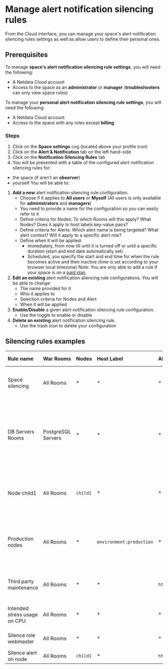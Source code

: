 # Manage alert notification silencing rules

From the Cloud interface, you can manage your space's alert notification silencing rules settings as well as allow users to define their personal ones.

## Prerequisites

To manage **space's alert notification silencing rule settings**, you will need the following:

- A Netdata Cloud account
- Access to the space as an **administrator** or **manager** (**troubleshooters** can only view space rules)


To manage your **personal alert notification silencing rule settings**, you will need the following:

- A Netdata Cloud account
- Access to the space with any roles except **billing**

### Steps

1. Click on the **Space settings** cog (located above your profile icon)
1. Click on the **Alert & Notification** tab on the left hand-side
1. Click on the **Notification Silencing Rules** tab
1. You will be presented with a table of the configured alert notification silencing rules for:
  * the space (if aren't an **observer**)
  * yourself
  You will be able to:
   1. **Add a new** alert notification silencing rule configuration.
      - Choose if it applies to **All users** or **Myself** (All users is only available for **administrators** and **managers**)
      - You need to provide a name for the configuration so you can easily refer to it
      - Define criteria for Nodes: To which Rooms will this apply? What Nodes? Does it apply to host labels key-value pairs?
      - Define criteria for Alerts: Which alert name is being targeted? What alert context? Will it apply to a specific alert role?
      - Define when it will be applied:
        - Immediately, from now till until it is turned off or until a specific duration (start and end date automatically set)
        - Scheduled, you specify the start and end time for when the rule becomes active and then inactive (time is set according to your browser local timezone)
      Note: You are only able to add a rule if your space is on a [paid plan](https://github.com/netdata/netdata/edit/master/docs/cloud/manage/plans.md).
   1. **Edit an existing** alert notification silencing rule configurations. You will be able to change:
      - The name provided for it
      - Who it applies to
      - Selection criteria for Nodes and Alert
      - When it will be applied
   1. **Enable/Disable** a given alert notification silencing rule configuration.
      - Use the toggle to enable or disable
   1. **Delete an existing** alert notification silencing rule.
      - Use the trash icon to delete your configuration 

## Silencing rules examples

| Rule name | War Rooms | Nodes | Host Label | Alert name | Alert context | Alert role | Description |
| :-- | :-- | :-- | :-- | :-- | :-- | :-- | :--|
| Space silencing | All Rooms | * | * | * | * | * | This rule silences the entire space, targets all nodes and for all users. E.g. infrastructure wide maintenance window. |
| DB Servers Rooms | PostgreSQL Servers | * | * | * | * | * | This rules silences the nodes in the room named PostgreSQL Servers, for example it doesn't silence the `All Nodes` room. E.g. My team with membership to this room doesn't want to receive notifications for these nodes. |
| Node child1 | All Rooms | `child1` | * | * | * | * | This rule silences all alert state transitions for node `child1` on all rooms and for all users. E.g. node could be going under maintenance. |
| Production nodes | All Rooms | * | `environment:production` | * | * | * | This rule silences all alert state transitions for nodes with the host label key-value pair `environment:production`. E.g. Maintenance window on nodes with specific host labels. |
| Third party maintenance | All Rooms | * | * | `httpcheck_posthog_netdata_cloud.request_status` | * | * | This rule silences this specific alert since third party partner will be undergoing maintenance. |
| Intended stress usage on CPU | All Rooms | * | * | * | `system.cpu` | * | This rule silences specific alerts across all nodes and their CPU cores. |
| Silence role webmaster | All Rooms | * | * | * | * | `webmaster` | This rule silences all alerts configured with the role `webmaster`. |
| Silence alert on node | All Rooms | `child1` | * | `httpcheck_posthog_netdata_cloud.request_status` | * | * | * | This rule silences the specific alert on the `child1` node. |
